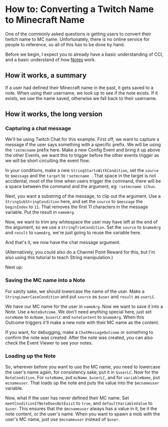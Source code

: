 How to&#58; Converting a Twitch Name to Minecraft Name
======================================================

One of the commonly asked questions is getting users to convert their twitch name to MC name. Unfortunately, there is no online service for people to reference, so all of this has to be done by hand.

Before we begin, I expect you to already have a basic understanding of CCI, and a basic understand of how [Notes](../../intermediate/notes/) work.

## How it works, a summary

If a user had defined their Minecraft name in the past, it gets saved to a note. When using their username, we look up to see if the note exists. If it exists, we use the name saved, otherwise we fall back to their username.


## How it works, the long version

### Capturing a chat message

We'll be using Twitch Chat for this example. First off, we want to capture a message if the user says something with a specific prefix. We will be using the `!setmcname` prefix here. Make a new Config Event and bring it up above the other Events, we want this to trigger before the other events trigger as we will be short circuiting the event flow.

In your conditions, make a new `StringStartsWithCondition`, set the `source` to `$message` and the `target` to `!setmcname `. That space in the target is not accidental, most of the time when users trigger the command, there will be a space between the command and the argument, eg: `!setmcname iChun`.

Next, you want a substring of the message, to clip out the argument. Use a `StringSubStringCondition` here, and set the `source` to `$message` the `beginIndex` to `11`. That removes the first 11 characters in the message variable. Put the result in `nameArg`.

Now, we want to trim any whitespace the user may have left at the end of the argument, so we use a `StringTrimCondition`. Set the `source` to `$nameArg` and `result` to `nameArg`, we're just going to reuse the variable here.

And that's it, we now have the chat message argument.

(Alternatively, you could also do a Channel Point Reward for this, but I'm also using this tutorial to teach String manipulation.)

Next up:

### Saving the MC name into a Note

For sanity sake, we should lowercase the name of the user. Make a `StringLowerCaseCondition` and put `source` as `$user` and `result` as `userLC`.

We have our MC name for the user in `nameArg`. Now we want to save it into a Note. Use a `NoteOutcome`. We don't need anything special here, just set `noteName` to `mcName_$userLC` and `noteContent` to `$nameArg`. When this Outcome triggers it'll make a new note with their MC name as the content.

If you want, for debugging, make a `ChatMessageOutcome` or something to confirm the note was created. After the note was created, you can also check the Event Viewer to see your notes.

### Loading up the Note

So, wherever before you want to use the MC name, you need to lowercase the user's name again, for consistency sake, put it in `$userLC`. Now for the `NoteCondition`. For `noteName`, put `mcName_$userLC`, and for `variableName`, put `mcnameuser`. That loads up the note and puts the value into the `$mcnameuser` variable.

Now, what if the user has never defined their MC name. Set `meetConditionIfNoteDoesNotExist` to `true`, and `defaultVariableValue` to `$user`. This ensures that the `$mcnameuser` always has a value in it, be it the note content, or the user's name. When you want to spawn a mob with the user's MC name, just use `$mcnameuser` instead of `$user`.
